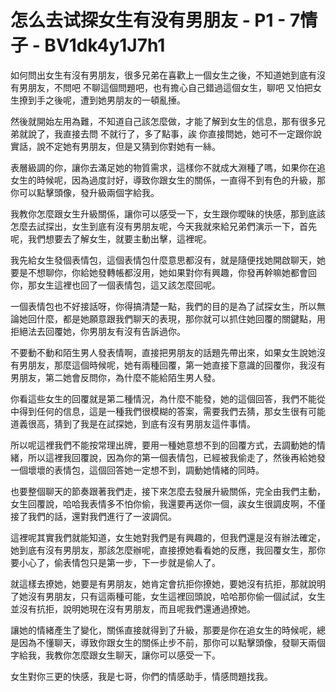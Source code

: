 # 怎么去试探女生有没有男朋友 - P1 - 7情子 - BV1dk4y1J7h1

如何問出女生有沒有男朋友，很多兄弟在喜歡上一個女生之後，不知道她到底有沒有男朋友，不問吧 不聊這個問題吧，也有擔心自己錯過這個女生，聊吧 又怕把女生撩到手之後呢，遭到她男朋友的一頓亂捶。

然後就開始左用為難，不知道自己該怎麼做，才能了解到女生的信息，那有很多兄弟就說了，我直接去問 不就行了，多了點事，誒 你直接問她，她可不一定跟你說實話，說不定她有男朋友，但是又猜到你對她有一絲。

表層級調的你，讓你去滿足她的物質需求，這樣你不就成大淵種了嗎，如果你在追女生的時候呢，因為過度討好，導致你跟女生的關係，一直得不到有色的升級，那你可以點擊頭像，發升級兩個字給我。

我教你怎麼跟女生升級關係，讓你可以感受一下，女生跟你曖昧的快感，那到底該怎麼去試探出，女生到底有沒有男朋友呢，今天我就來給兄弟們演示一下，首先呢，我們想要去了解女生，就要主動出擊，這裡呢。

我先給女生發個表情包，這個表情包什麼意思都沒有，就是隨便找她開啟聊天，她要是不想聊你，你給她發轉帳都沒用，她如果對你有興趣，你發再幹嘛她都會回你，那女生這裡也回了一個表情包，這又該怎麼回呢。

一個表情包也不好接話呀，你得搞清楚一點，我們的目的是為了試探女生，所以無論她回什麼，都是她願意跟我們聊天的表現，那你就可以抓住她回覆的關鍵點，用拒絕法去回覆她，你男朋友有沒有告訴過你。

不要動不動和陌生男人發表情啊，直接把男朋友的話題先帶出來，如果女生說她沒有男朋友，那麼這個時候呢，她有兩種回覆，第一她直接下意識的回覆你，我沒有男朋友，第二她會反問你，為什麼不能給陌生男人發。

你看這些女生的回覆就是第二種情況，為什麼不能發，她的這個回答，我們不能從中得到任何的信息，這是一種我們很模糊的答案，需要我們去猜，那女生很有可能道義很高，猜到了我是在試探她，到底有沒有男朋友這件事情。

所以呢這裡我們不能按常理出牌，要用一種她意想不到的回覆方式，去調動她的情緒，所以這裡我回覆說，因為你的第一個表情包，已經被我偷走了，然後再給她發一個壞壞的表情包，這個回答她一定想不到，調動她情緒的同時。

也要整個聊天的節奏跟著我們走，接下來怎麼去發展升級關係，完全由我們主動，女生回覆說，哈哈我表情多不怕你偷，我還要再送你一個，誒女生很調皮啊，不僅接了我們的話，還對我們進行了一波調侃。

這裡呢其實我們就能知道，女生她對我們是有興趣的，但我們還是沒有辦法確定，她到底有沒有男朋友，那該怎麼辦呢，直接撩她看看她的反應，我回覆女生，那你要小心了，偷表情包只是第一步，下一步就是偷人了。

就這樣去撩她，她要是有男朋友，她肯定會抗拒你撩她，要她沒有抗拒，那就說明了她沒有男朋友，只有這兩種可能，女生這裡回頭說，哈哈那你偷一個試試，女生並沒有抗拒，說明她現在沒有男朋友，而且呢我們還通過撩她。

讓她的情緒產生了變化，關係直接就得到了升級，那要是你在追女生的時候呢，總是因為不懂聊天，導致你跟女生的關係止步不前，那你可以點擊頭像，發聊天兩個字給我，我教你怎麼跟女生聊天，讓你可以感受一下。

女生對你三更的快感，我是七哥，你們的情感助手，情感問題找我。